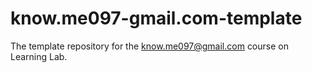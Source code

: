 # know.me097-gmail.com-template
The template repository for the know.me097@gmail.com course on Learning Lab.
